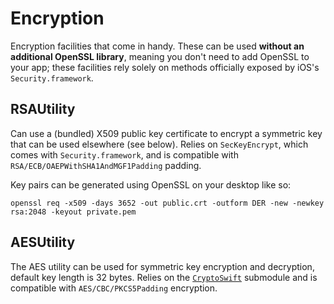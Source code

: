 Encryption
==========

Encryption facilities that come in handy.
These can be used **without an additional OpenSSL library**, meaning you don't need to add OpenSSL to your app; these facilities rely solely on methods officially exposed by iOS's `Security.framework`.


RSAUtility
----------

Can use a (bundled) X509 public key certificate to encrypt a symmetric key that can be used elsewhere (see below).
Relies on `SecKeyEncrypt`, which comes with `Security.framework`, and is compatible with `RSA/ECB/OAEPWithSHA1AndMGF1Padding` padding.

Key pairs can be generated using OpenSSL on your desktop like so:

```
openssl req -x509 -days 3652 -out public.crt -outform DER -new -newkey rsa:2048 -keyout private.pem
```


AESUtility
----------

The AES utility can be used for symmetric key encryption and decryption, default key length is 32 bytes.
Relies on the [`CryptoSwift`](https://github.com/krzyzanowskim/CryptoSwift) submodule and is compatible with `AES/CBC/PKCS5Padding` encryption.

